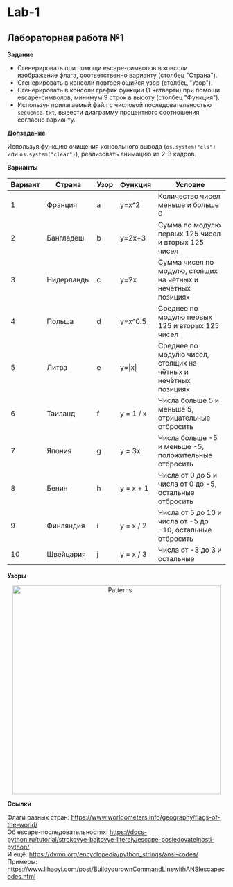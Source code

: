 # Lab-1
## Лабораторная работа №1

**Задание**

* Сгенерировать при помощи escape-символов в консоли изображение флага, соответственно варианту (столбец "Страна").
* Сгенерировать в консоли повторяющийся узор (столбец "Узор").
* Сгенерировать в консоли график функции (1 четверти) при помощи escape-символов, минимум 9 строк в высоту (столбец "Функция").
* Используя прилагаемый файл с числовой последовательностью ```sequence.txt```, вывести диаграмму процентного соотношения согласно варианту.

**Допзадание**

Используя функцию очищения консольного вывода (```os.system("cls")``` или ```os.system("clear")```), реализовать анимацию из 2-3 кадров.

**Варианты**

| Вариант | Страна     | Узор | Функция | Условие |
| ------- |------------| ---- | ------- | ------- |
| 1 | Франция    | a | y=x^2 | Количество чисел меньше и больше 0 |
| 2 | Бангладеш  | b | y=2x+3 | Сумма по модулю первых 125 чисел и вторых 125 чисел |
| 3 | Нидерланды | c | y=2x | Сумма чисел по модулю, стоящих на чётных и нечётных позициях |
| 4 | Польша     | d | y=x^0.5 | Среднее по модулю первых 125 и вторых 125 чисел |
| 5 | Литва      | e | y=\|x\| | Среднее по модулю чисел, стоящих  на чётных и нечётных позициях |
| 6 | Таиланд    | f | y = 1 / x | Числа больше 5 и меньше 5, отрицательные отбросить |
| 7 | Япония     | g | y = 3x | Числа больше -5 и меньше -5, положительные отбросить |
| 8 | Бенин      | h | y = x + 1 | Числа от 0 до 5 и числа от 0 до -5, остальные отбросить |
| 9 | Финляндия  | i | y = x / 2 | Числа от 5 до 10 и числа от -5 до -10, остальные отбросить |
| 10 | Швейцария  | j | y = x / 3 | Числа от -3 до 3 и остальные |

**Узоры**

<p align="center">
  <img src="lab2patterns.png" width="480" title="Patterns">
</p>

**Ссылки**

Флаги разных стран: https://www.worldometers.info/geography/flags-of-the-world/  
Об escape-последовательностях: https://docs-python.ru/tutorial/strokovye-bajtovye-literaly/escape-posledovatelnosti-python/  
И ещё: https://dvmn.org/encyclopedia/python_strings/ansi-codes/  
Примеры: https://www.lihaoyi.com/post/BuildyourownCommandLinewithANSIescapecodes.html
